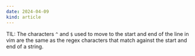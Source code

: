 ```yaml
---
date: 2024-04-09
kind: article
---
```

TIL: The characters `^` and `$` used to move to the start and end of the line
in vim are the same as the regex characters that match against the start and
end of a string.

